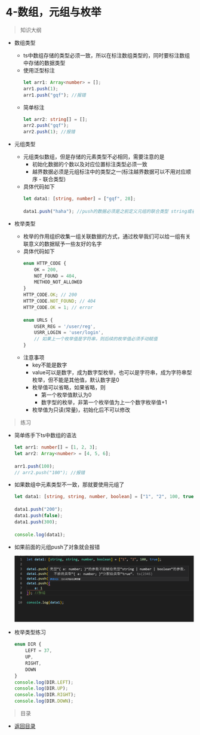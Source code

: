 # 4-数组，元组与枚举

> 知识大纲

* 数组类型
    * ts中数组存储的类型必须一致，所以在标注数组类型的，同时要标注数组中存储的数据类型
    * 使用泛型标注
        ```ts
        let arr1: Array<number> = [];
        arr1.push(1);
        arr1.push("gqf"); //报错
        ```
    * 简单标注
        ```ts
        let arr2: string[] = [];
        arr2.push("gqf");
        arr2.push(1); //报错
        ```

* 元组类型
    * 元组类似数组，但是存储的元素类型不必相同，需要注意的是
        * 初始化数据的个数以及对应位置标注类型必须一致
        * 越界数据必须是元组标注中的类型之一(标注越界数据可以不用对应顺序 - 联合类型)
    * 具体代码如下
        ```ts
        let data1: [string, number] = ["gqf", 28];

        data1.push("haha"); //push的数据必须是之前定义元组的联合类型 string或者number
        ```  

* 枚举类型
    * 枚举的作用组织收集一组关联数据的方式，通过枚举我们可以给一组有关联意义的数据赋予一些友好的名字 
    * 具体代码如下
        ```ts
        enum HTTP_CODE {
            OK = 200,
            NOT_FOUND = 404,
            METHOD_NOT_ALLOWED
        }
        HTTP_CODE.OK; // 200
        HTTP_CODE.NOT_FOUND; // 404
        HTTP_CODE.OK = 1; // error

        enum URLS {
            USER_REG = '/user/reg',
            USRR_LOGIN = 'user/login',
            // 如果上一个枚举值是字符串，则后续的枚举值必须手动赋值
        }
        ```  
    * 注意事项
        * key不能是数字
        * value可以是数字，成为数字型枚举，也可以是字符串，成为字符串型枚举，但不能是其他值，默认数字是0
        * 枚举值可以省略，如果省略，则
            * 第一个枚举值默认为0
            * 数字型的枚举，非第一个枚举值为上一个数字枚举值+1
        * 枚举值为只读(常量)，初始化后不可以修改               

> 练习

* 简单练手下ts中数组的语法
    ```ts
    let arr1: number[] = [1, 2, 3];
    let arr2: Array<number> = [4, 5, 6];

    arr1.push(100);
    // arr2.push("100"); //报错    
    ```
* 如果数组中元素类型不一致，那就要使用元组了
    ```ts
    let data1: [string, string, number, boolean] = ["1", "2", 100, true];

    data1.push("200");
    data1.push(false);
    data1.push(300);

    console.log(data1);    
    ```
* 如果前面的元组push了对象就会报错

    ![](./images/元组类型报错.jpg)

* 枚举类型练习
    ```ts
    enum DIR {
        LEFT = 37,
        UP,
        RIGHT,
        DOWN
    }
    console.log(DIR.LEFT);
    console.log(DIR.UP);
    console.log(DIR.RIGHT);
    console.log(DIR.DOWN);    
    ```    

> 目录

* [返回目录](../../README.md)